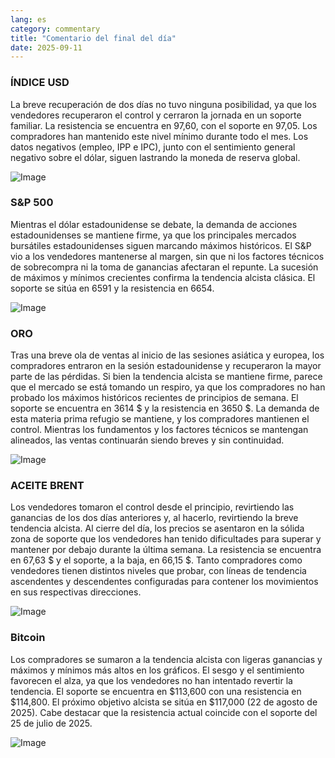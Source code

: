 ```yaml
---
lang: es
category: commentary
title: "Comentario del final del día"
date: 2025-09-11
---
```


### ÍNDICE USD

La breve recuperación de dos días no tuvo ninguna posibilidad, ya que los vendedores recuperaron el control y cerraron la jornada en un soporte familiar. La resistencia se encuentra en 97,60, con el soporte en 97,05. Los compradores han mantenido este nivel mínimo durante todo el mes. Los datos negativos (empleo, IPP e IPC), junto con el sentimiento general negativo sobre el dólar, siguen lastrando la moneda de reserva global.

![Image](https://markleighedu.github.io/img/Sep-2025/11-Sep-2025/usdindex.jpg)

### S&P 500

Mientras el dólar estadounidense se debate, la demanda de acciones estadounidenses se mantiene firme, ya que los principales mercados bursátiles estadounidenses siguen marcando máximos históricos. El S&P vio a los vendedores mantenerse al margen, sin que ni los factores técnicos de sobrecompra ni la toma de ganancias afectaran el repunte. La sucesión de máximos y mínimos crecientes confirma la tendencia alcista clásica. El soporte se sitúa en 6591 y la resistencia en 6654.

![Image](https://markleighedu.github.io/img/Sep-2025/11-Sep-2025/sp500.jpg)

### ORO

Tras una breve ola de ventas al inicio de las sesiones asiática y europea, los compradores entraron en la sesión estadounidense y recuperaron la mayor parte de las pérdidas. Si bien la tendencia alcista se mantiene firme, parece que el mercado se está tomando un respiro, ya que los compradores no han probado los máximos históricos recientes de principios de semana. El soporte se encuentra en 3614 $ y la resistencia en 3650 $. La demanda de esta materia prima refugio se mantiene, y los compradores mantienen el control. Mientras los fundamentos y los factores técnicos se mantengan alineados, las ventas continuarán siendo breves y sin continuidad.

![Image](https://markleighedu.github.io/img/Sep-2025/11-Sep-2025/gold.jpg)

### ACEITE BRENT

Los vendedores tomaron el control desde el principio, revirtiendo las ganancias de los dos días anteriores y, al hacerlo, revirtiendo la breve tendencia alcista. Al cierre del día, los precios se asentaron en la sólida zona de soporte que los vendedores han tenido dificultades para superar y mantener por debajo durante la última semana. La resistencia se encuentra en 67,63 $ y el soporte, a la baja, en 66,15 $. Tanto compradores como vendedores tienen distintos niveles que probar, con líneas de tendencia ascendentes y descendentes configuradas para contener los movimientos en sus respectivas direcciones.

![Image](https://markleighedu.github.io/img/Sep-2025/11-Sep-2025/brentoil.jpg)

### Bitcoin

Los compradores se sumaron a la tendencia alcista con ligeras ganancias y máximos y mínimos más altos en los gráficos. El sesgo y el sentimiento favorecen el alza, ya que los vendedores no han intentado revertir la tendencia. El soporte se encuentra en $113,600 con una resistencia en $114,800. El próximo objetivo alcista se sitúa en $117,000 (22 de agosto de 2025). Cabe destacar que la resistencia actual coincide con el soporte del 25 de julio de 2025.

![Image](https://markleighedu.github.io/img/Sep-2025/11-Sep-2025/bitcoin.jpg)

